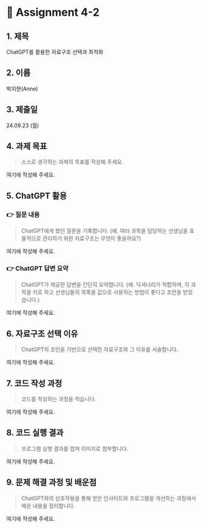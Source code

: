 # 📌 Assignment 4-2

## 1. 제목

ChatGPT를 활용한 자료구조 선택과 최적화

## 2. 이름

박지현(Anne)

## 3. 제출일

24.09.23 (월)

## 4. 과제 목표

> 스스로 생각하는 과제의 목표를 작성해 주세요.

여기에 작성해 주세요.

## 5. ChatGPT 활용

### 👉 질문 내용

> ChatGPT에게 했던 질문을 기록합니다. (예. 여러 과목을 담당하는 선생님을 효율적으로 관리하기 위한 자료구조는 무엇이 좋을까요?)

여기에 작성해 주세요.

### 👉 ChatGPT 답변 요약

> ChatGPT가 제공한 답변을 간단히 요약합니다. (예. 딕셔너리가 적합하며, 각 과목을 키로 하고 선생님들의 목록을 값으로 사용하는 방법이 좋다고 조언을 받았습니다.)

여기에 작성해 주세요.

## 6. 자료구조 선택 이유

> ChatGPT의 조언을 기반으로 선택한 자료구조와 그 이유를 서술합니다.

여기에 작성해 주세요.

## 7. 코드 작성 과정

> 코드를 작성하는 과정을 적습니다.

여기에 작성해 주세요.

## 8. 코드 실행 결과

> 프로그램 실행 결과를 캡쳐 이미지로 첨부합니다.

여기에 작성해 주세요.


## 9. 문제 해결 과정 및 배운점

> ChatGPT와의 상호작용을 통해 얻은 인사이트와 프로그램을 개선하는 과정에서 배운 내용을 정리합니다.

여기에 작성해 주세요.